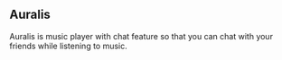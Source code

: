 
## Auralis

Auralis is music player with chat feature so that you can chat with your friends while listening to music. 

